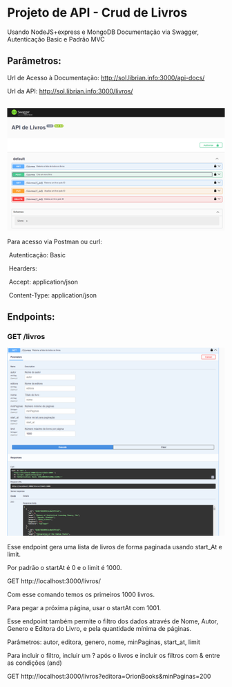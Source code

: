 # Projeto de API - Crud de Livros

Usando NodeJS+express e MongoDB
Documentação via Swagger, Autenticação Basic e Padrão MVC



## Parâmetros:

Url de Acesso à Documentação: http://sol.librian.info:3000/api-docs/

Url da API: http://sol.librian.info:3000/livros/

## 

![](./img/image-20240724201439831.png)

Para acesso via Postman ou curl:

​	Autenticação: Basic

​	Hearders:

​		Accept: application/json

​		Content-Type: application/json



## Endpoints:

### GET /livros

![](./img/image-20240724201954767.png)

Esse endpoint gera uma lista de livros de forma paginada usando start_At e limit.

Por padrão o startAt é 0 e o limit é 1000.

GET http://localhost:3000/livros/

Com esse comando temos os primeiros 1000 livros.

Para pegar a próxima página, usar o startAt com 1001.



Esse endpoint também permite o filtro dos dados através de Nome, Autor, Genero e Editora do Livro, e pela quantidade mínima de páginas.

Parâmetros: autor, editora, genero, nome, minPaginas, start_at, limit

Para incluir o filtro, incluir um ? após o livros e incluir os filtros com & entre as condições (and)

GET http://localhost:3000/livros?editora=OrionBooks&minPaginas=200
